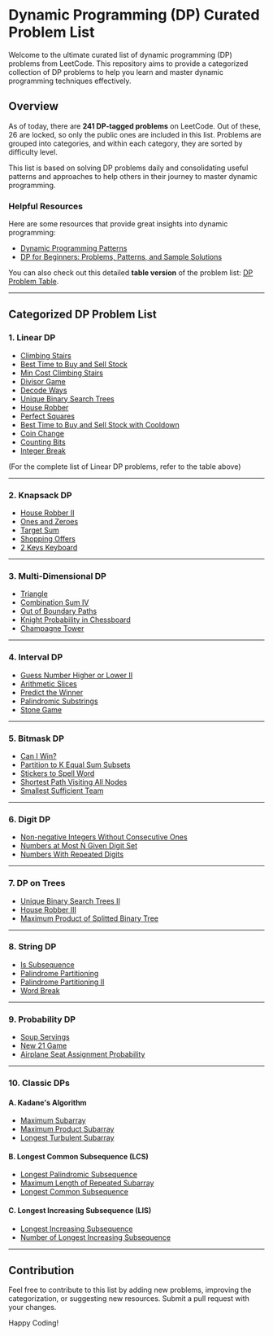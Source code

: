 # Dynamic Programming (DP) Curated Problem List

Welcome to the ultimate curated list of dynamic programming (DP) problems from LeetCode. This repository aims to provide a categorized collection of DP problems to help you learn and master dynamic programming techniques effectively. 

## Overview
As of today, there are **241 DP-tagged problems** on LeetCode. Out of these, 26 are locked, so only the public ones are included in this list. Problems are grouped into categories, and within each category, they are sorted by difficulty level.

This list is based on solving DP problems daily and consolidating useful patterns and approaches to help others in their journey to master dynamic programming.

### Helpful Resources
Here are some resources that provide great insights into dynamic programming:
- [Dynamic Programming Patterns](https://leetcode.com/discuss/general-discussion/458695/Dynamic-Programming-Patterns)
- [DP for Beginners: Problems, Patterns, and Sample Solutions](https://leetcode.com/discuss/general-discussion/662866/DP-for-Beginners-Problems-or-Patterns-or-Sample-Solutions)

You can also check out this detailed **table version** of the problem list: [DP Problem Table](https://chuka231.blogspot.com/2021/01/leetcode-all-dynamic-programming.html).

---

## Categorized DP Problem List

### 1. Linear DP
- [Climbing Stairs](https://leetcode.com/problems/climbing-stairs/)
- [Best Time to Buy and Sell Stock](https://leetcode.com/problems/best-time-to-buy-and-sell-stock/)
- [Min Cost Climbing Stairs](https://leetcode.com/problems/min-cost-climbing-stairs/)
- [Divisor Game](https://leetcode.com/problems/divisor-game/)
- [Decode Ways](https://leetcode.com/problems/decode-ways/)
- [Unique Binary Search Trees](https://leetcode.com/problems/unique-binary-search-trees/)
- [House Robber](https://leetcode.com/problems/house-robber/)
- [Perfect Squares](https://leetcode.com/problems/perfect-squares/)
- [Best Time to Buy and Sell Stock with Cooldown](https://leetcode.com/problems/best-time-to-buy-and-sell-stock-with-cooldown/)
- [Coin Change](https://leetcode.com/problems/coin-change/)
- [Counting Bits](https://leetcode.com/problems/counting-bits/)
- [Integer Break](https://leetcode.com/problems/integer-break/)

(For the complete list of Linear DP problems, refer to the table above)

---

### 2. Knapsack DP
- [House Robber II](https://leetcode.com/problems/house-robber-ii/)
- [Ones and Zeroes](https://leetcode.com/problems/ones-and-zeroes/)
- [Target Sum](https://leetcode.com/problems/target-sum/)
- [Shopping Offers](https://leetcode.com/problems/shopping-offers/)
- [2 Keys Keyboard](https://leetcode.com/problems/2-keys-keyboard/)

---

### 3. Multi-Dimensional DP
- [Triangle](https://leetcode.com/problems/triangle/)
- [Combination Sum IV](https://leetcode.com/problems/combination-sum-iv/)
- [Out of Boundary Paths](https://leetcode.com/problems/out-of-boundary-paths/)
- [Knight Probability in Chessboard](https://leetcode.com/problems/knight-probability-in-chessboard/)
- [Champagne Tower](https://leetcode.com/problems/champagne-tower/)

---

### 4. Interval DP
- [Guess Number Higher or Lower II](https://leetcode.com/problems/guess-number-higher-or-lower-ii/)
- [Arithmetic Slices](https://leetcode.com/problems/arithmetic-slices/)
- [Predict the Winner](https://leetcode.com/problems/predict-the-winner/)
- [Palindromic Substrings](https://leetcode.com/problems/palindromic-substrings/)
- [Stone Game](https://leetcode.com/problems/stone-game/)

---

### 5. Bitmask DP
- [Can I Win?](https://leetcode.com/problems/can-i-win/)
- [Partition to K Equal Sum Subsets](https://leetcode.com/problems/partition-to-k-equal-sum-subsets/)
- [Stickers to Spell Word](https://leetcode.com/problems/stickers-to-spell-word/)
- [Shortest Path Visiting All Nodes](https://leetcode.com/problems/shortest-path-visiting-all-nodes/)
- [Smallest Sufficient Team](https://leetcode.com/problems/smallest-sufficient-team/)

---

### 6. Digit DP
- [Non-negative Integers Without Consecutive Ones](https://leetcode.com/problems/non-negative-integers-without-consecutive-ones/)
- [Numbers at Most N Given Digit Set](https://leetcode.com/problems/numbers-at-most-n-given-digit-set/)
- [Numbers With Repeated Digits](https://leetcode.com/problems/numbers-with-repeated-digits/)

---

### 7. DP on Trees
- [Unique Binary Search Trees II](https://leetcode.com/problems/unique-binary-search-trees-ii/)
- [House Robber III](https://leetcode.com/problems/house-robber-iii/)
- [Maximum Product of Splitted Binary Tree](https://leetcode.com/problems/maximum-product-of-splitted-binary-tree/)

---

### 8. String DP
- [Is Subsequence](https://leetcode.com/problems/is-subsequence/)
- [Palindrome Partitioning](https://leetcode.com/problems/palindrome-partitioning/)
- [Palindrome Partitioning II](https://leetcode.com/problems/palindrome-partitioning-ii/)
- [Word Break](https://leetcode.com/problems/word-break/)

---

### 9. Probability DP
- [Soup Servings](https://leetcode.com/problems/soup-servings/)
- [New 21 Game](https://leetcode.com/problems/new-21-game/)
- [Airplane Seat Assignment Probability](https://leetcode.com/problems/airplane-seat-assignment-probability/)

---

### 10. Classic DPs
#### A. Kadane's Algorithm
- [Maximum Subarray](https://leetcode.com/problems/maximum-subarray/)
- [Maximum Product Subarray](https://leetcode.com/problems/maximum-product-subarray/)
- [Longest Turbulent Subarray](https://leetcode.com/problems/longest-turbulent-subarray/)

#### B. Longest Common Subsequence (LCS)
- [Longest Palindromic Subsequence](https://leetcode.com/problems/longest-palindromic-subsequence/)
- [Maximum Length of Repeated Subarray](https://leetcode.com/problems/maximum-length-of-repeated-subarray/)
- [Longest Common Subsequence](https://leetcode.com/problems/longest-common-subsequence/)

#### C. Longest Increasing Subsequence (LIS)
- [Longest Increasing Subsequence](https://leetcode.com/problems/longest-increasing-subsequence/)
- [Number of Longest Increasing Subsequence](https://leetcode.com/problems/number-of-longest-increasing-subsequence/)

---

## Contribution
Feel free to contribute to this list by adding new problems, improving the categorization, or suggesting new resources. Submit a pull request with your changes.

Happy Coding!
